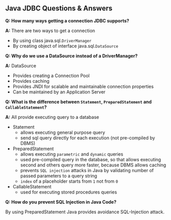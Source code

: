 Java JDBC Questions & Answers
---

**Q: How many ways getting a connection JDBC supports?**

**A:**
There are two ways to get a connection

- By using class java.sql.`DriverManager`
- By creating object of interface java.sql.`DataSource`

**Q: Why do we use a DataSource instead of a DriverManager?**

**A:**
DataSource

- Provides creating a Connection Pool
- Provides caching
- Provides JNDI for scalable and maintainable connection properties
- Can be maintained by an Application Server

**Q: What is the difference between `Statement`, `PreparedStatement` and `CallableStatement`?**

**A:** All provide executing query to a database

- Statement
    - allows executing general purpose query
    - send sql query directly for each execution (not pre-compiled by DBMS)
- PreparedStatement
    - allows executing `parametric` and `dynamic` queries
    - used pre-compiled query in the database, so that allows executing second and others query more faster, because
      DBMS allows caching
    - prevents `SQL injection` attacks in Java by validating number of passed parameters to a query string
    - `index` of a placeholder starts from `1` not from `0`
- CallableStatement
    - used for executing stored procedures queries

**Q: How do you prevent SQL Injection in Java Code?**

By using PreparedStatement Java provides avoidance SQL-Injection attack. 